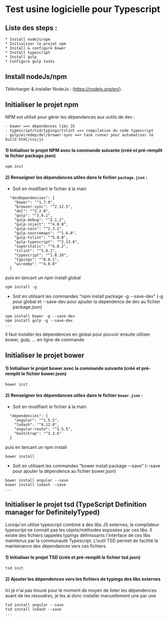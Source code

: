# Test usine logicielle pour Typescript


## Liste des steps :
    * Install nodeJs/npm
    * Initialiser le projet npm
    * Install & configure bower
    * Install typescript
    * Install gulp
    * Configure gulp tasks



## Install nodeJs/npm

Télécharger & installer NodeJs : (https://nodejs.org/en/).


## Initialiser le projet npm

NPM est utilisé pour gérer les dépendances aux outils de dev :

    - bower ==> dépendences libs JS
    - typescript/tsd/typings/tslint ==> compilation du code typescript
    - gulp/wiredep/del/brower-sync ==> task runner pour automatiser le build html/css/js


#### 1) Initialiser le projet NPM avec la commande suivante (créé et pré-remplit le fichier package.json)
```
npm init
```

#### 2) Renseigner les dépendances utiles dans le fichier ```package.json``` :

- Soit en modifiant le fichier à la main
```
  "devDependencies": {
    "bower": "^1.7.9",
    "browser-sync": "^2.12.5",
    "del": "^2.2.0",
    "gulp": "^3.9.1",
    "gulp-debug": "^2.1.2",
    "gulp-inject": "^4.0.0",
    "gulp-sass": "^2.3.1",
    "gulp-sourcemaps": "^1.6.0",
    "gulp-tslint": "^5.0.0",
    "gulp-typescript": "^2.13.0",
    "superstatic": "^4.0.2",
    "tslint": "^3.8.1",
    "typescript": "^1.8.10",
    "typings": "^0.8.1",
    "wiredep": "^4.0.0"
  }
```
puis en lancant un npm install global
```
npm install -g
```

- Soit en utilisant les commandes "npm install package -g --save-dev" (-g pour global et --save-dev pour ajouter la dépendence de dev au fichier package.json)
```
npm install bower -g --save-dev
npm install gulp -g --save-dev
...
```
Il faut installer les dépendences en global pour pouvoir ensuite utiliser bower, gulp, ... en ligne de commande


## Initialiser le projet bower

#### 1) Initialiser le projet bower avec la commande suivante (créé et pré-remplit le fichier bower.json)
```
bower init
```

#### 2) Renseigner les dépendances utiles dans le fichier ```bower.json``` :

- Soit en modifiant le fichier à la main
```
  "dependencies": {
    "angular": "^1.5.5",
    "lodash": "^4.12.0",
    "angular-route": "^1.5.5",
    "bootstrap": "^3.3.6"
  }
```
puis en lancant un npm install
```
bower install
```

- Soit en utilisant les commandes "bower install package --save" (--save pour ajouter la dépendence au fichier bower.json)
```
bower install angular --save
bower install lodash --save
...
```

## Initialiser le projet tsd (TypeScript Definition manager for DefinitelyTyped)

Lorsqu'on utilise typescript combiné à des libs JS externes, le compilateur typescript ne connait pas les objets/méthodes exposées par ces libs.
Il existe des fichiers (appelés typings définissants l'interface de ces libs maintenus par la communauté Typescript.
L'outil TSD permet de facilité la maintenance des dépendances vers ces fichiers.

#### 1) Initialiser le projet TSD (créé et pré-remplit le fichier tsd.json)
```
tsd init
```

#### 2) Ajouter les dépendences vers les fichiers de typings des libs externes

Ici je n'ai pas trouvé pour le moment de moyen de lister les dépendences avant de les résoudres, je les ai donc installer manuellement une par une
```
tsd install angular --save
tsd install lodash --save
...
```
